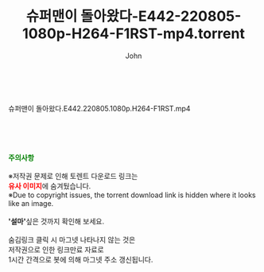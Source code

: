 ﻿---
layout: post
title:  "슈퍼맨이 돌아왔다-E442-220805-1080p-H264-F1RST-mp4.torrent"
author: John
categories: [ 방송/음악 ]
tags: [  ]
image:  
description: "슈퍼맨이 돌아왔다-E442-220805-1080p-H264-F1RST-mp4 torrent 정보 공유"
toc: true
toc_sticky: true
---

<br>
<div class="view-img">
<a class="view_image" href="http://torrentmobile60.com/bbs/view_image.php?fn=%2Fdata%2Ffile%2Fmusic%2F2697634418_OprV2s9U_55b06f3f1c29006c7e93745372ba8020f83f9aa9.jpg" target="_blank"><img alt="" class="img-tag" content="http://torrentmobile60.com/data/file/music/2697634418_OprV2s9U_55b06f3f1c29006c7e93745372ba8020f83f9aa9.jpg" itemprop="image" src="http://torrentmobile60.com/data/file/music/thumb-2697634418_OprV2s9U_55b06f3f1c29006c7e93745372ba8020f83f9aa9_835x2212.jpg"/></a></div><div class="view-content" itemprop="description">
<p>슈퍼맨이 돌아왔다.E442.220805.1080p.H264-F1RST.mp4<br/></p> </div>
    
<br><br><br>
<p data-ke-size="size16"><b><span style="color: green;">주의사항</span></b><br /><br />※저작권 문제로 인해 토렌트 다운로드 링크는<br /><b><span style="color: red;">유사 이미지</span></b>에 숨겨뒀습니다.<br />※Due to copyright issues, the torrent download link is hidden where it looks like an image.<br /><br /><b>'설마'</b>싶은 것까지 확인해 보세요.<br /><br />숨김링크 클릭 시 마그넷 나타나지 않는 것은<br />저작권으로 인한 링크만료 자료로<br />1시간 간격으로 봇에 의해 마그넷 주소 갱신됩니다.</p>
